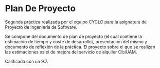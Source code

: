 # Plan De Proyecto

Segunda práctica realizada por el equipo CYCLO para la asignatura de Proyecto de Ingeniería de Software.

Se compone del documento de plan de proyecto (el cual contiene la estimación de tiempo y coste de desarrollo), presentación del mismo y documento de reflexión de la práctica. El proyecto sobre el que se realizan las estimaciones es el de mejora del servicio de alquiler CibiUAM.

Calificada con un 9.7.

